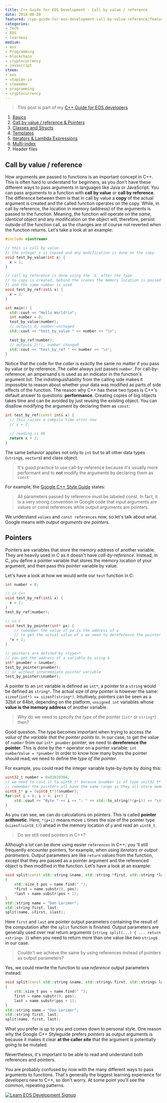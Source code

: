 ```yaml
---
title: C++ Guide for EOS Development - Call by value / reference
date: 2018-08-28
featured: /cpp-guide-for-eos-development-call-by-value-reference/featured.png
categories:
- Tech
- EOS
- learneos
medium:
- eos
- Programming
- blockchain
- cryptocurrency
- javascript
steem:
- eos
- utopian-io
- steemdev
- programming
- cryptocurrency
---
```


> This post is part of my [C++ Guide for EOS developers](/categories/learneos)

1. [Basics](/cpp-guide-for-eos-development-basics/)
1. [Call by value / reference & Pointers](/cpp-guide-for-eos-development-call-by-value-reference/)
1. [Classes and Structs](/cpp-guide-for-eos-development-classes-and-structs/)
1. [Templates](/cpp-guide-for-eos-development-templates)
1. [Iterators & Lambda Expressions](/cpp-guide-for-eos-development-iterators-lambda-expressions)
1. [Multi-index](/cpp-guide-for-eos-development-multi-index)
1. Header files

## Call by value / reference

How arguments are passed to functions is an important concept in C++.
This is often hard to understand for beginners, as you don't have these different ways to pass arguments in languages like Java or JavaScript.
You can pass arguments to a function with **call by value** or **call by reference**.
The difference between them is that in call by value a **copy** of the actual argument is created and the called function operates on the copy. While, in call by reference, the location in memory (address) of the arguments is passed to the function. Meaning, the function will operate on the _same, identical_ object and any modification on the object will, therefore, persist outside of the function call, as the changes are of course not reverted when the function returns.
Let's take a look at an example:

```cpp
#include <iostream>

// this is call by value
// the integer x is copied and any modification is done on the copy 
void test_by_value(int x) {
  x = 1;
}

// call by reference is done using the `&` after the type
// no copy is created, behind the scenes the memory location is passed
// and the same number is used
void test_by_ref(int& x) {
  x = 2;
}

int main() {
  std::cout << "Hello World!\n";
  int number = 0;
  test_by_value(number);
  // outputs 0, number unchaged
  std::cout << "test_by_value " << number << "\n";

  test_by_ref(number);
  // outputs 2(!), number changed
  std::cout << "test_by_ref " << number << "\n";
}
```

Notice that the code for the _caller_ is exactly the same no matter if you pass by value or by reference. The caller always just passes `number`.
For call-by-reference, an ampersand `&` is used as an indicator in the function's argument list.
The indistinguishability from the calling side makes it impossible to reason about whether your data was modified as parts of side effects of the function.
The reason why C++ has these two types is C++'s default answer to questions: **performance**. Creating copies of big objects takes time and can be avoided by just reusing the existing object.
You can disallow modifying the argument by declaring them as `const`:

```cpp
int test_by_ref(const int& x) {
  // this raises a compile time error now 
  // x = 2;

  // reading is OK
  return x + 2;
}
```

The same behavior applies not only to `int` but to all other data types (`string`s, `vector`s) and class object.

> It's good practice to use call-by-reference because it's usually more performant and to **not** modify the arguments by declaring them as `const`

For example, the [Google C++ Style Guide](http://drake.mit.edu/styleguide/cppguide.html#Reference_Arguments) states:

> All parameters passed by reference must be labeled const.
    In fact, it is a very strong convention in Google code that input arguments are values or const references while output arguments are pointers.

We understand `values` and `const references` now, so let's talk about what Google means with _output arguments are pointers_.

## Pointers

Pointers are variables that store the memory address of another variable. They are heavily used in C as it doesn't have _call-by-reference_. Instead, in C, you define a pointer variable that stores the memory location of your argument, and then pass _this pointer_ variable by value.

Let's have a look at how we would write our `test` function in C:

```cpp
int number = 0;

// in C++
void test_by_ref(int& x) {
  x = 2;
}
test_by_ref(number);

// in C
void test_by_pointer(int* px) {
    // remember the value of px is the address of x
    // to get the actual value of x we need to dereference the pointer by using `*` 
  *x = 2;
}

// pointers are defined by <type>*
// you get the address of a variable by using &
int* pnumber = &number;
test_by_pointer(pnumber);
// or without intermediate pointer variable
test_by_pointer(&number);
```

A pointer to an `int` variable is defined as `int*`, a pointer to a `string` would be defined as `string*`.
The actual size of _any_ pointer is however the same: `sizeof(int*) == sizeof(string*)`.
Intuitively, pointers can be seen as a 32bit or 64bit, depending on the platform, `unsigned int` variables whose **value is the memory address** of another variable.

> Why do we need to specify the _type_ of the pointer (`int*` or `string*`) then?

Good question. The type becomes important when trying to access _the value of the variable that the pointer points to_.
In our case, to get the value of `number` from our `int* pnumber` pointer, we need to **dereference the pointer**.
This is done by the `*` operator on a pointer variable: `int numberValue = *pnumber`
In order to know how many bytes the pointer should read, we need to define the _type of the pointer_.

For example, you could read the integer variable byte-by-byte by doing this:

```cpp
uint32_t number = 0x01020304;
// we need to cast it to uint8_t* because &number is of type unit32_t*
// remember the pointers all have the same range as they all store memory addresses
uint8_t* p = (uint8_t*)(&number);
for(int i = 0; i < 4; i++) {
    std::cout << "Byte " << i << ": " << std::to_string(*(p+i)) << "\n";
}
```

As you can see, we can do calculations on pointers. This is called **pointer arithmetic**. Here, `*(p+i)` means move `i` times the size of the pointer type (`sizeof(uint8_t)`) ahead in the memory location of `p` and read an `uint8_t`.

> Do we still need pointers in C++?

Although a lot can be done using easier `references` in C++, you 'll still frequently encounter pointers, for example, when using _iterators_ or _output parameters_.
Output parameters are like `return` values from the function, except that they are passed as a pointer argument and the referenced object is then modified in the function.
Let's have a look at an example:

```cpp
void split(const std::string &name, std::string *first, std::string *last)
{
    std::size_t pos = name.find(" ");
    *first = name.substr(0, pos);
    *last = name.substr(pos + 1);
}
std::string name = "Dan Larimer";
std::string first, last;
split(name, &first, &last);
```

Here `first` and `last` are pointer output parameters containing the result of the computation after the `split` function is finished.
Output parameters are generally used over real return arguments (`string split(...) { ... return <string> }`) when you need to return more than one value like _two_ `string`s in our case.

> Couldn't we achieve the same by using references instead of pointers as output parameters?

Yes, we could rewrite the function to use _reference_ output parameters instead:


```cpp
void split(const std::string &name, std::string& first, std::string& last)
{
    std::size_t pos = name.find(" ");
    first = name.substr(0, pos);
    last = name.substr(pos + 1);
}
std::string name = "Dan Larimer";
std::string first, last;
split(name, first, last);
```

What you prefer is up to you and comes down to personal style. One reason why the Google C++ Styleguide prefers _pointers_ as output arguments is because it makes it clear **at the caller site** that the argument is potentially going to be mutated.

Nevertheless, it's important to be able to read and understand both references and pointers.

You are probably confused by now with the many different ways to pass arguments to functions.
That's generally the biggest learning experience for developers new to C++, so don't worry.
At some point you'll see the common, repeating patterns.


[![Learn EOS Development Signup](https://cmichel.io/images/learneos_subscribe.png)](https://learneos.one#modal)
